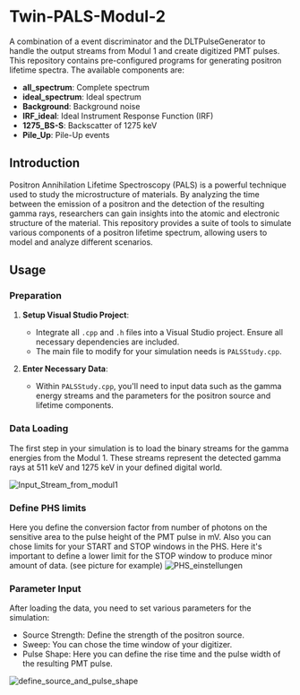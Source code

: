 # Twin-PALS-Modul-2
A combination of a event discriminator and the DLTPulseGenerator to handle the output streams from Modul 1 and create digitized PMT pulses.
This repository contains pre-configured programs for generating positron lifetime spectra. The available components are:

- **all_spectrum**: Complete spectrum
- **ideal_spectrum**: Ideal spectrum
- **Background**: Background noise
- **IRF_ideal**: Ideal Instrument Response Function (IRF)
- **1275_BS-S**: Backscatter of 1275 keV
- **Pile_Up**: Pile-Up events

## Introduction

Positron Annihilation Lifetime Spectroscopy (PALS) is a powerful technique used to study the microstructure of materials. By analyzing the time between the emission of a positron and the detection of the resulting gamma rays, researchers can gain insights into the atomic and electronic structure of the material. This repository provides a suite of tools to simulate various components of a positron lifetime spectrum, allowing users to model and analyze different scenarios.

## Usage

### Preparation

1. **Setup Visual Studio Project**:
    - Integrate all `.cpp` and `.h` files into a Visual Studio project. Ensure all necessary dependencies are included.
    - The main file to modify for your simulation needs is `PALSStudy.cpp`.

2. **Enter Necessary Data**:
    - Within `PALSStudy.cpp`, you'll need to input data such as the gamma energy streams and the parameters for the positron source and lifetime components.

### Data Loading

The first step in your simulation is to load the binary streams for the gamma energies from the Modul 1. These streams represent the detected gamma rays at 511 keV and 1275 keV in your defined digital world.

![Input_Stream_from_modul1](https://github.com/DB-science/Twin-PALS-Modul-2/assets/102671948/852e71a9-c8d4-4d6f-8155-52e3ceac48cb)

### Define PHS limits

Here you define the conversion factor from number of photons on the sensitive area to the pulse height of the PMT pulse in mV. Also you can chose limits for your START and STOP windows in the PHS. Here it's important to define a lower limit for the STOP window to produce minor amount of data. (see picture for example)
![PHS_einstellungen](https://github.com/DB-science/Twin-PALS-Modul-2/assets/102671948/c744483e-0f3a-4803-9d12-cd9a6173210d)

### Parameter Input
After loading the data, you need to set various parameters for the simulation:

- Source Strength: Define the strength of the positron source.
- Sweep: You can chose the time window of your digitizer.
- Pulse Shape: Here you can define the rise time and the pulse width of the resulting PMT pulse.

![define_source_and_pulse_shape](https://github.com/DB-science/Twin-PALS-Modul-2/assets/102671948/0a6def47-ab0f-41ee-96d3-317a10e8abac)

